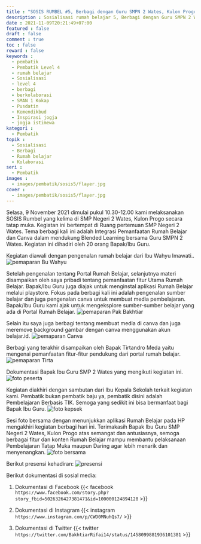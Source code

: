 ```yaml
---
title : "SOSIS RUMBEL #5, Berbagi dengan Guru SMPN 2 Wates, Kulon Progo"
description : Sosialisasi rumah belajar 5, Berbagi dengan Guru SMPN 2 Wates, Kulon Progo. Portal rumah belajar merupakan portal pendidikan yang diluncurkan oleh Kementerian Pendidikan dan Kebudayaan. Kegiatan sosialisasi ini merupakan wujud dari berbagi dan berkolaborasi memanfaatkan portal rumah belajar sebagai pendukung dalam kegiatan pembelajaran dan pendidikan."
date : 2021-11-09T20:21:49+07:00
featured : false
draft : false
comment : true
toc : false
reward : false
keywords : 
  - pembatik
  - Pembatik Level 4
  - rumah belajar
  - Sosialisasi
  - level 4
  - berbagi
  - berkolaborasi
  - SMAN 1 Kokap
  - Pusdatin
  - Kemendikbud
  - Inspirasi jogja
  - jogja istimewa
kategori : 
  - Pembatik
topik :
  - Sosialisasi
  - Berbagi
  - Rumah belajar
  - Kolaborasi
seri : 
  - Pembatik
images : 
  - images/pembatik/sosis5/flayer.jpg
cover : 
  - images/pembatik/sosis5/flayer.jpg
---
```


Selasa, 9 November 2021 dimulai pukul 10.30-12.00 kami melaksanakan SOSIS Rumbel yang kelima di SMP Negeri 2 Wates, Kulon Progo secara tatap muka. Kegiatan ini bertempat di Ruang pertemuan SMP Negeri 2 Wates. Tema berbagi kali ini adalah Integrasi Pemanfaatan Rumah Belajar dan Canva dalam mendukung Blended Learning bersama Guru SMPN 2 Wates. Kegiatan ini dihadiri oleh 20 orang Bapak/Ibu Guru.

Kegiatan diawali dengan pengenalan rumah belajar dari Ibu Wahyu Imawati.. 
![pemaparan Bu Wahyu](/images/pembatik/sosis5/gb1.jpg)

Setelah pengenalan tentang Portal Rumah Belajar, selanjutnya materi disampaikan oleh saya pribadi tentang pemanfaatan  fitur Utama Rumah Belajar. Bapak/Ibu Guru juga diajak untuk menginstal aplikasi Rumah Belajar melalui playstore. Fokus pada berbagi kali ini adalah pengenalan sumber belajar dan juga pengenalan canva untuk membuat media pembelajaran. Bapak/Ibu Guru kami ajak untuk mengeksplore sumber-sumber belajar yang ada di Portal Rumah Belajar.
![pemaparan Pak Bakhtiar](/images/pembatik/sosis5/gb2.jpg)

Selain itu saya juga berbagi tentang membuat media di canva dan juga meremove background gambar dengan canva menggunakan akun belajar.id. 
![pemaparan Canva](/images/pembatik/sosis5/gb3.jpg)

Berbagi yang terakhir disampaikan oleh Bapak Tirtandro Meda yaitu mengenai pemanfaatan fitur-fitur pendukung dari portal rumah belajar.
![pemaparan Tirta](/images/pembatik/sosis5/gb4.jpg)

Dokumentasi Bapak Ibu Guru SMP 2 Wates yang mengikuti kegiatan ini. 
![foto peserta](/images/pembatik/sosis5/gb5.jpg)

Kegiatan diakhiri dengan sambutan dari Ibu Kepala Sekolah terkait kegiatan kami. Pembatik bukan pembatik baju ya, pembatik disini adalah Pembelajaran Berbasis TIK. Semoga yang sedikit ini bisa bermanfaat bagi Bapak Ibu Guru. 
![foto kepsek](/images/pembatik/sosis5/gb6.jpg)

Sesi foto bersama dengan menunjukkan aplikasi Rumah Belajar pada HP mengakhiri kegiatan berbagi hari ini. Terimakasih Bapak Ibu Guru SMP Negeri 2 Wates, Kulon Progo atas semangat dan antusiasnya, semoga berbagai fitur dan konten Rumah Belajar mampu membantu pelaksanaan Pembelajaran Tatap Muka maupun Daring agar lebih menarik dan menyenangkan.
![foto bersama](/images/pembatik/sosis5/gb7.jpg)


Berikut presensi kehadiran:
![presensi](/images/pembatik/sosis5/absen.jpg)

Berikut dokumentasi di sosial media:
1. Dokumentasi di Facebook
{{<  facebook `https://www.facebook.com/story.php?story_fbid=5026326427381471&id=100000124894128` >}}

2. Dokumentasi di Instagram
{{< instagram `https://www.instagram.com/p/CWD0MNuhQs7/` >}}

3. Dokumentasi di Twitter
{{< twitter `https://twitter.com/BakhtiarRifai14/status/1458099881936101381` >}}